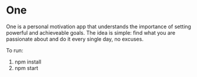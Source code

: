 # One

One is a personal motivation app that understands the importance of setting powerful and achieveable goals. The idea is simple: find what you are passionate about and do it every single day, no excuses.


To run:
  1. npm install
  2. npm start
